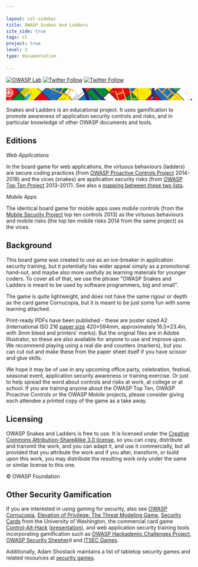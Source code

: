 ```yaml
---

layout: col-sidebar
title: OWASP Snakes And Ladders
site_side: true
tags: sl
project: true
level: 3
type: documentation

---
```


[![OWASP Lab](https://img.shields.io/badge/owasp-lab%20project-yellow.svg)](https://www2.owasp.org/projects#div-lab)
[![Twitter Follow](https://img.shields.io/twitter/follow/OWASPSnakesWeb?style=social)](https://twitter.com/OWASPSnakesWeb)
[![Twitter Follow](https://img.shields.io/twitter/follow/OWASPSnakesMob?style=social)](https://twitter.com/OWASPSnakesMob)

![OWASP Snakes and ladders sheet](assets/images/Snakes_and_ladders-header.png)

Snakes and Ladders is an educational project. It uses gamification to promote awareness of application security controls and risks, and in particular knowledge of other OWASP documents and tools.

## Editions

*Web Applications*

In the board game for web applications, the virtuous behaviours (ladders) are secure coding practices (from [OWASP Proactive Controls Project](https://www2.owasp.org/www-project-proactive-controls) 2014-2018) and the vices (snakes) are application security risks (from [OWASP Top Ten Project](https://www2.owasp.org/www-project-top-ten) 2013-2017). See also a [mapping between these two lists](https://www2.owasp.org/www-project-proactive-controls/2018/OWASP_TOP_10_Proactive_Controls_2018_V3_PL.pdf).

*Mobile Apps*

The identical board game for mobile apps uses mobile controls (from the [Mobile Security Project](https://www2.owasp.org/www-project-mobile-security) top ten controls 2013) as the virtuous behaviours and mobile risks (the top ten mobile risks 2014 from the same project) as the vices.

## Background

This board game was created to use as an ice-breaker in application security training, but it potentially has wider appeal simply as a promotional hand-out, and maybe also more usefully as learning materials for younger coders. To cover all of that, we use the phrase "OWASP Snakes and Ladders is meant to be used by software programmers, big and small".

The game is quite lightweight, and does not have the same rigour or depth as the card game Cornucopia, but it is meant to be just some fun with some learning attached.

Print-ready PDFs have been published - these are poster sized A2 (international ISO 216 [paper size](https://en.wikipedia.org/wiki/Paper_size) 420×594mm, approximately 16.5×23.4in, with 3mm bleed and printers' marks). But the original files are in Adobe Illustrator, so these are also available for anyone to use and improve upon. We recommend playing using a real die and counters (markers), but you can cut out and make these from the paper sheet itself if you have scissor and glue skills.

We hope it may be of use in any upcoming office party, celebration, festival, seasonal event, application security awareness or training exercise. Or just to help spread the word about controls and risks at work, at college or at school. If you are training anyone about the OWASP Top Ten, OWASP Proactive Controls or the OWASP Mobile projects, please consider giving each attendee a printed copy of the game as a take away.

## Licensing

OWASP Snakes and Ladders is free to use. It is licensed under the [Creative Commons Attribution-ShareAlike 3.0 license](http://creativecommons.org/licenses/by-sa/3.0/), so you can copy, distribute and transmit the work, and you can adapt it, and use it commercially, but all provided that you attribute the work and if you alter, transform, or build upon this work, you may distribute the resulting work only under the same or similar license to this one.

© OWASP Foundation

## Other Security Gamification

If you are interested in using gaming for security, also see [OWASP Cornucopia](https://www2.owasp.org/www-project-cornucopia), [Elevation of Privilege: The Threat Modeling Game](http://www.microsoft.com/security/sdl/adopt/eop.aspx), [Security Cards](http://securitycards.cs.washington.edu/) from the University of Washington, the commercial card game [Control-Alt-Hack](http://www.controlalthack.com/) ([presentation](http://media.blackhat.com/bh-us-12/Briefings/Kohno/BH_US_12_Kohno_Control_Alt_Hack_Slides.pdf)), and web application security training tools incorporating gamification such as [OWASP Hackademic Challenges Project](https://www2.owasp.org/www-project-hackademic-challenges), [OWASP Security Shepher](https://www2.owasp.org/www-project-security-shepherd)d and [ITSEC Games](http://itsecgames.blogspot.co.uk/).

Additionally, Adam Shostack maintains a list of tabletop security games and related resources at [security games](http://adam.shostack.org/games.html).
